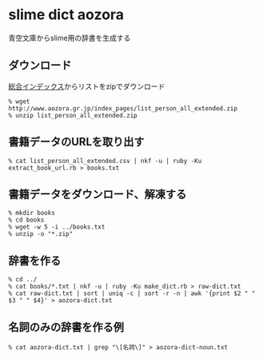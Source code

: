 slime dict aozora
=================
青空文庫からslime用の辞書を生成する


## ダウンロード

[総合インデックス](http://www.aozora.gr.jp/index_pages/person_all.html)からリストをzipでダウンロード

    % wget http://www.aozora.gr.jp/index_pages/list_person_all_extended.zip
    % unzip list_person_all_extended.zip


## 書籍データのURLを取り出す

    % cat list_person_all_extended.csv | nkf -u | ruby -Ku extract_book_url.rb > books.txt


## 書籍データをダウンロード、解凍する

    % mkdir books
    % cd books
    % wget -w 5 -i ../books.txt
    % unzip -o "*.zip"

## 辞書を作る

    % cd ../
    % cat books/*.txt | nkf -u | ruby -Ku make_dict.rb > raw-dict.txt
    % cat raw-dict.txt | sort | uniq -c | sort -r -n | awk '{print $2 " " $3 " " $4}' > aozora-dict.txt

## 名詞のみの辞書を作る例

    % cat aozora-dict.txt | grep "\[名詞\]" > aozora-dict-noun.txt
